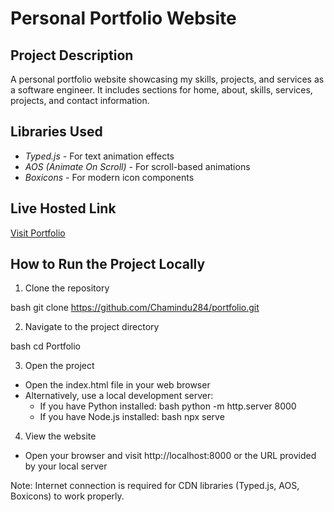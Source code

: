 # Personal Portfolio Website

## Project Description

A personal portfolio website showcasing my skills, projects, and services as a software engineer. It includes sections for home, about, skills, services, projects, and contact information.

## Libraries Used

- _Typed.js_ - For text animation effects
- _AOS (Animate On Scroll)_ - For scroll-based animations
- _Boxicons_ - For modern icon components

## Live Hosted Link

[Visit Portfolio](https://chamindudilshan.netlify.app/)

## How to Run the Project Locally

1. Clone the repository

bash
git clone https://github.com/Chamindu284/portfolio.git

2. Navigate to the project directory

bash
cd Portfolio

3. Open the project

- Open the index.html file in your web browser
- Alternatively, use a local development server:
  - If you have Python installed:
    bash
    python -m http.server 8000
  - If you have Node.js installed:
    bash
    npx serve

4. View the website

- Open your browser and visit http://localhost:8000 or the URL provided by your local server

Note: Internet connection is required for CDN libraries (Typed.js, AOS, Boxicons) to work properly.
